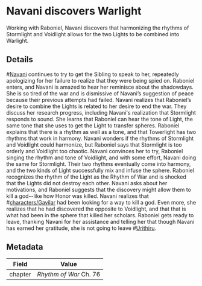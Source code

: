 # Navani discovers Warlight
Working with Raboniel, Navani discovers that harmonizing the rhythms of Stormlight and Voidlight allows for the two Lights to be combined into Warlight.

## Details
#[Navani](characters/navani) continues to try to get the Sibling to speak to her, repeatedly apologizing for her failure to realize that they were being spied on. Raboniel enters, and Navani is amazed to hear her reminisce about the shadowdays. She is so tired of the war and is dismissive of Navani’s suggestion of peace because their previous attempts had failed. Navani realizes that Raboniel’s desire to combine the Lights is related to her desire to end the war. They discuss her research progress, including Navani's realization that Stormlight responds to sound. She learns that Raboniel can hear the tone of Light, the same tone that she uses to get the Light to transfer spheres. Raboniel explains that there is a rhythm as well as a tone, and that Towerlight has two rhythms that work in harmony. Navani wonders if the rhythms of Stormlight and Voidlight could harmonize, but Raboniel says that Stormlight is too orderly and Voidlight too chaotic. Navani convinces her to try, Raboniel singing the rhythm and tone of Voidlight, and with some effort, Navani doing the same for Stormlight. Their two rhythms eventually come into harmony, and the two kinds of Light successfully mix and infuse the sphere. Raboniel recognizes the rhythm of the Light as the Rhythm of War and is shocked that the Lights did not destroy each other. Navani asks about her motivations, and Raboniel suggests that the discovery might allow them to kill a god--like how Honor was killed. Navani realizes that #[characters/Gavilar](characters/gavilar) had been looking for a way to kill a god. Even more, she realizes that he had discovered the opposite to Voidlight, and that that is what had been in the sphere that killed her scholars. Raboniel gets ready to leave, thanking Navani for her assistance and telling her that though Navani has earned her gratitude, she is not going to leave #[Urithiru](locations/urithiru). 

## Metadata
| Field | Value |
| ----- | ----- |
| chapter | *Rhythm of War* Ch. 76|
